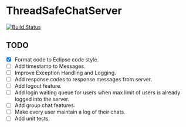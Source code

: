 # ThreadSafeChatServer

[![Build Status](https://travis-ci.org/RohitMazumder/ThreadSafeChatServer.svg?branch=master)](https://travis-ci.org/RohitMazumder/ThreadSafeChatServer)

## TODO

- [X] Format code to Eclipse code style.
- [ ] Add timestamp to Messages.
- [ ] Improve Exception Handling and Logging.
- [ ] Add response codes to response messages from server.
- [ ] Add logout feature.
- [ ] Add login waiting queue for users when max limit of users is already logged into the server.
- [ ] Add group chat features.
- [ ] Make every user maintain a log of their chats.
- [ ] Add unit tests.